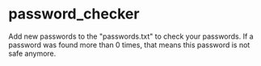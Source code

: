 # password_checker
Add new passwords to the "passwords.txt" to check your passwords.
If a password was found more than 0 times, that means this password is not safe anymore.
